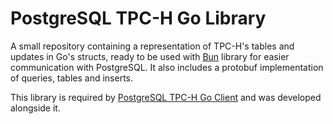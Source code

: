 # PostgreSQL TPC-H Go Library

A small repository containing a representation of TPC-H's tables and updates in Go's structs, ready to be used with [Bun](https://bun.uptrace.dev) library for easier communication with PostgreSQL.
It also includes a protobuf implementation of queries, tables and inserts.

This library is required by [PostgreSQL TPC-H Go Client](https://github.com/AndreRijo/postgres-tpch-client) and was developed alongside it.